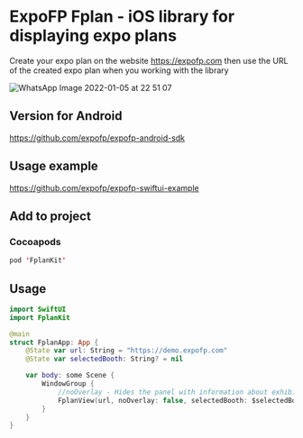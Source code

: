 # ExpoFP Fplan - iOS library for displaying expo plans

Create your expo plan on the website https://expofp.com then use the URL of the created expo plan when you working with the library

![WhatsApp Image 2022-01-05 at 22 51 07](https://user-images.githubusercontent.com/60826376/148282339-c53466a3-4b65-42ba-ba12-54156f77497f.jpeg)

## Version for Android

https://github.com/expofp/expofp-android-sdk

## Usage example

https://github.com/expofp/expofp-swiftui-example

## Add to project

### Cocoapods

```swift
pod 'FplanKit'
```

## Usage

```swift
import SwiftUI
import FplanKit

@main
struct FplanApp: App {
    @State var url: String = "https://demo.expofp.com"
    @State var selectedBooth: String? = nil

    var body: some Scene {
        WindowGroup {
            //noOverlay - Hides the panel with information about exhibitors
            FplanView(url, noOverlay: false, selectedBooth: $selectedBooth)
        }
    }
}
```
